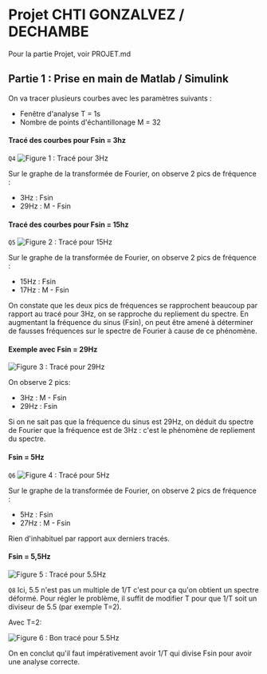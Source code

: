 # Projet CHTI GONZALVEZ / DECHAMBE
Pour la partie Projet, voir PROJET.md
## Partie 1 : Prise en main de Matlab / Simulink

On va tracer plusieurs courbes avec les paramètres suivants :
* Fenêtre d'analyse T = 1s
* Nombre de points d'échantillonage M = 32

#### Tracé des courbes  pour Fsin = 3hz
```Q4```
![Figure 1 : Tracé pour 3Hz](/images/plot_3hz.jpg)

Sur le graphe de la transformée de Fourier, on observe 2 pics de fréquence :
* 3Hz : Fsin
* 29Hz : M - Fsin

#### Tracé des courbes pour Fsin = 15hz
```Q5```
![Figure 2 : Tracé pour 15Hz](/images/plot_15hz.jpg)

Sur le graphe de la transformée de Fourier, on observe 2 pics de fréquence :
* 15Hz : Fsin
* 17Hz : M - Fsin

On constate que les deux pics de fréquences se rapprochent beaucoup par rapport au tracé pour 3Hz, on se rapproche du repliement du spectre.
En augmentant la fréquence du sinus (Fsin), on peut être amené à déterminer de fausses fréquences sur le spectre de Fourier à cause de ce phénomène.

#### Exemple avec Fsin = 29Hz

![Figure 3 : Tracé pour 29Hz](/images/plot_29hz.jpg)

On observe 2 pics:
* 3Hz : M - Fsin
* 29Hz : Fsin

Si on ne sait pas que la fréquence du sinus est 29Hz, on déduit du spectre de Fourier que la fréquence est de 3Hz : c'est le phénomène de repliement du spectre.

#### Fsin = 5Hz
```Q6```
![Figure 4 : Tracé pour 5Hz](/images/plot_5hz.jpg)

Sur le graphe de la transformée de Fourier, on observe 2 pics de fréquence :
* 5Hz : Fsin
* 27Hz : M - Fsin

Rien d'inhabituel par rapport aux derniers tracés.

#### Fsin = 5,5Hz

![Figure 5 : Tracé pour 5.5Hz](/images/plot_55hz.jpg)

```Q8```
Ici, 5.5 n'est pas un multiple de 1/T c'est pour ça qu'on obtient un spectre déformé. Pour régler le problème, il suffit de modifier T pour que 1/T soit un diviseur de 5.5 (par exemple T=2).

Avec T=2:

![Figure 6 : Bon tracé pour 5.5Hz](/images/plot_55hz_good.jpg)

On en conclut qu'il faut impérativement avoir 1/T qui divise Fsin pour avoir une analyse correcte.



